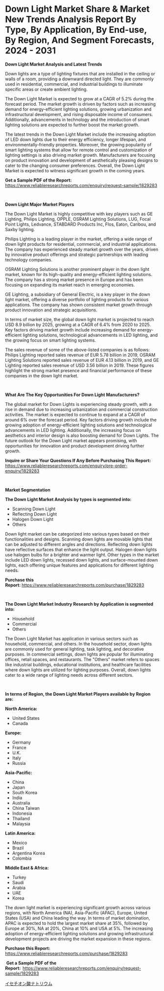 <p><h1>Down Light Market Share & Market New Trends Analysis Report By Type, By Application, By End-use, By Region, And Segment Forecasts, 2024 - 2031</h1></p><p><strong>Down Light Market Analysis and Latest Trends</strong></p>
<p><p>Down lights are a type of lighting fixtures that are installed in the ceiling or walls of a room, providing a downward directed light. They are commonly used in residential, commercial, and industrial buildings to illuminate specific areas or create ambient lighting. </p><p>The Down Light Market is expected to grow at a CAGR of 5.2% during the forecast period. The market growth is driven by factors such as increasing demand for energy-efficient lighting solutions, growing urbanization and infrastructural development, and rising disposable income of consumers. Additionally, advancements in technology and the introduction of smart lighting solutions are expected to further boost the market growth.</p><p>The latest trends in the Down Light Market include the increasing adoption of LED down lights due to their energy efficiency, longer lifespan, and environmentally-friendly properties. Moreover, the growing popularity of smart lighting systems that allow for remote control and customization of lighting settings is also driving market growth. Manufacturers are focusing on product innovation and development of aesthetically pleasing designs to cater to the changing consumer preferences. Overall, the Down Light Market is expected to witness significant growth in the coming years.</p></p>
<p><strong>Get a Sample PDF of the Report:&nbsp;</strong> <a href="https://www.reliableresearchreports.com/enquiry/request-sample/1829283">https://www.reliableresearchreports.com/enquiry/request-sample/1829283</a></p>
<p>&nbsp;</p>
<p><strong>Down Light Major Market Players</strong></p>
<p><p>The Down Light Market is highly competitive with key players such as GE Lighting, Philips Lighting, OPPLE, OSRAM Lighting Solutions, LUG, Focal Point Lights, Ledvance, STABDARD Products Inc, Flos, Eaton, Caribou, and Saxby lighting.</p><p>Philips Lighting is a leading player in the market, offering a wide range of down light products for residential, commercial, and industrial applications. The company has experienced steady market growth over the years, driven by innovative product offerings and strategic partnerships with leading technology companies.</p><p>OSRAM Lighting Solutions is another prominent player in the down light market, known for its high-quality and energy-efficient lighting solutions. The company has a strong market presence in Europe and has been focusing on expanding its market reach in emerging economies.</p><p>GE Lighting, a subsidiary of General Electric, is a key player in the down light market, offering a diverse portfolio of lighting products for various applications. The company has shown consistent market growth through product innovation and strategic acquisitions.</p><p>In terms of market size, the global down light market is projected to reach USD 8.9 billion by 2025, growing at a CAGR of 6.4% from 2020 to 2025. Key factors driving market growth include increasing demand for energy-efficient lighting solutions, technological advancements in LED lighting, and the growing focus on smart lighting systems.</p><p>The sales revenue of some of the above-listed companies is as follows: Philips Lighting reported sales revenue of EUR 5.78 billion in 2019, OSRAM Lighting Solutions reported sales revenue of EUR 4.13 billion in 2019, and GE Lighting reported sales revenue of USD 3.56 billion in 2019. These figures highlight the strong market presence and financial performance of these companies in the down light market.</p></p>
<p>&nbsp;</p>
<p><strong>What Are The Key Opportunities For Down Light Manufacturers?</strong></p>
<p><p>The global market for Down Lights is experiencing steady growth, with a rise in demand due to increasing urbanization and commercial construction activities. The market is expected to continue to expand at a CAGR of around 6% over the forecast period. Key factors driving growth include the growing adoption of energy-efficient lighting solutions and technological advancements in LED lighting. Additionally, the increasing focus on aesthetics and interior design is also boosting demand for Down Lights. The future outlook for the Down Light market appears promising, with opportunities for innovation and product development driving further growth.</p></p>
<p><strong>Inquire or Share Your Questions If Any Before Purchasing This Report:</strong> <a href="https://www.reliableresearchreports.com/enquiry/pre-order-enquiry/1829283">https://www.reliableresearchreports.com/enquiry/pre-order-enquiry/1829283</a></p>
<p>&nbsp;</p>
<p><strong>Market Segmentation</strong></p>
<p><strong>The Down Light Market Analysis by types is segmented into:</strong></p>
<p><ul><li>Scanning Down Light</li><li>Reflecting Down Light</li><li>Halogen Down Light</li><li>Others</li></ul></p>
<p><p>Down light market can be categorized into various types based on their functionalities and designs. Scanning down lights are movable lights that can be adjusted to different angles and directions. Reflecting down lights have reflective surfaces that enhance the light output. Halogen down lights use halogen bulbs for a brighter and warmer light. Other types in the market include LED down lights, recessed down lights, and surface-mounted down lights, each offering unique features and applications for different lighting needs.</p></p>
<p><strong>Purchase this Report:&nbsp;</strong><a href="https://www.reliableresearchreports.com/purchase/1829283">https://www.reliableresearchreports.com/purchase/1829283</a></p>
<p>&nbsp;</p>
<p><strong>The Down Light Market Industry Research by Application is segmented into:</strong></p>
<p><ul><li>Household</li><li>Commercial</li><li>Others</li></ul></p>
<p><p>The Down Light Market has application in various sectors such as household, commercial, and others. In the household sector, down lights are commonly used for general lighting, task lighting, and decorative purposes. In commercial settings, down lights are popular for illuminating offices, retail spaces, and restaurants. The "Others" market refers to spaces like industrial buildings, educational institutions, and healthcare facilities where down lights are utilized for lighting purposes. Overall, down lights cater to a wide range of lighting needs across different sectors.</p></p>
<p>&nbsp;</p>
<p><strong>In terms of Region, the Down Light Market Players available by Region are:</strong></p>
<p>
    <p> <strong> North America: </strong>
        <ul>
            <li>United States</li>
            <li>Canada</li>
        </ul>
        </p> 
    <p> <strong> Europe: </strong>
        <ul>
            <li>Germany</li>
            <li>France</li>
            <li>U.K.</li>
            <li>Italy</li>
            <li>Russia</li>
        </ul>
        </p> 
    <p> <strong> Asia-Pacific: </strong>
        <ul>
            <li>China</li>
            <li>Japan</li>
            <li>South Korea</li>
            <li>India</li>
            <li>Australia</li>
            <li>China Taiwan</li>
            <li>Indonesia</li>
            <li>Thailand</li>
            <li>Malaysia</li>
        </ul>
        </p> 
    <p> <strong> Latin America: </strong>
        <ul>
            <li>Mexico</li>
            <li>Brazil</li>
            <li>Argentina Korea</li>
            <li>Colombia</li>
        </ul>
        </p> 
    <p> <strong> Middle East & Africa: </strong>
        <ul>
            <li>Turkey</li>
            <li>Saudi</li>
            <li>Arabia</li>
            <li>UAE</li>
            <li>Korea</li>
        </ul>
    </p>
    </p>
<p><p>The down light market is experiencing significant growth across various regions, with North America (NA), Asia-Pacific (APAC), Europe, United States (USA) and China leading the way. In terms of market domination, APAC is expected to hold the largest market share at 35%, followed by Europe at 30%, NA at 20%, China at 10% and USA at 5%. The increasing adoption of energy-efficient lighting solutions and growing infrastructural development projects are driving the market expansion in these regions.</p></p>
<p><strong>Purchase this Report: </strong><a href="https://www.reliableresearchreports.com/purchase/1829283">https://www.reliableresearchreports.com/purchase/1829283</a></p>
<p>&nbsp;<strong>Get a Sample PDF of the Report:&nbsp;&nbsp;</strong><a href="https://www.reliableresearchreports.com/enquiry/request-sample/1829283">https://www.reliableresearchreports.com/enquiry/request-sample/1829283</a></p>
<p><strong></strong></p>
<p><p><a href="https://github.com/mohamedbakry57/Market-Research-Report-List-3/blob/main/19849856745.md">イセチオン酸ナトリウム</a></p></p>